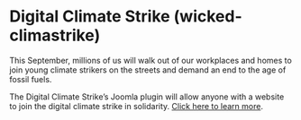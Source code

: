 # Digital Climate Strike (wicked-climastrike)

This September, millions of us will walk out of our workplaces and homes to join young climate strikers on the streets and demand an end to the age of fossil fuels.

The Digital Climate Strike’s Joomla plugin will allow anyone with a website to join the digital climate strike in solidarity. [Click here to learn more](https://digital.globalclimatestrike.net/).
